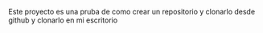 Este proyecto es una pruba de como crear un repositorio y clonarlo desde github y clonarlo en mi escritorio